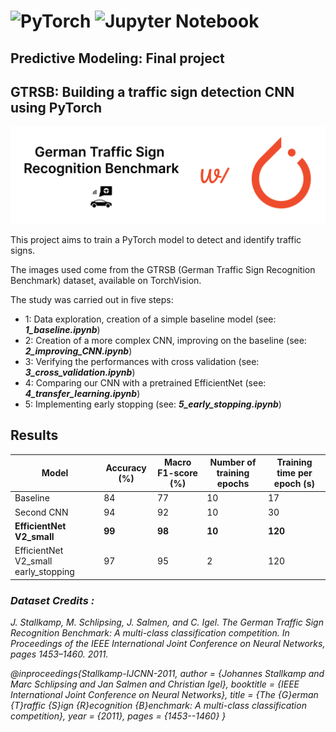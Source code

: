 # ![PyTorch](https://img.shields.io/badge/PyTorch-%23EE4C2C.svg?style=for-the-badge&logo=PyTorch&logoColor=white) ![Jupyter Notebook](https://img.shields.io/badge/jupyter-%23FA0F00.svg?style=for-the-badge&logo=jupyter&logoColor=white)

## **Predictive Modeling: Final project**

## **GTRSB: Building a traffic sign detection CNN using PyTorch**

<img src='./images/logo.png' width=700>

This project aims to train a PyTorch model to detect and identify traffic signs.

The images used come from the GTRSB (German Traffic Sign Recognition Benchmark) dataset, available on TorchVision.

The study was carried out in five steps:

* 1: Data exploration, creation of a simple baseline model (see: ***1_baseline.ipynb***)
* 2: Creation of a more complex CNN, improving on the baseline (see: ***2_improving_CNN.ipynb***)
* 3: Verifying the performances with cross validation (see: ***3_cross_validation.ipynb***)
* 4: Comparing our CNN with a pretrained EfficientNet (see: ***4_transfer_learning.ipynb***)
* 5: Implementing early stopping (see: ***5_early_stopping.ipynb***)

## Results

|  Model | Accuracy (%)  | Macro F1-score (%)| Number of training epochs|Training time per epoch (s)
|---|---|---|---|---|
|Baseline| 84|77|10 |17|
|Second CNN|94|92|10|30|
|**EfficientNet V2_small**|**99**|**98**|**10**|**120**|
|EfficientNet V2_small early_stopping|97|95|2|120|

### *Dataset Credits :*

*J. Stallkamp, M. Schlipsing, J. Salmen, and C. Igel. The German Traffic Sign Recognition Benchmark: A multi-class classification competition.*
*In Proceedings of the IEEE International Joint Conference on Neural Networks, pages 1453–1460. 2011.*

*@inproceedings{Stallkamp-IJCNN-2011,*
    *author = {Johannes Stallkamp and Marc Schlipsing and Jan Salmen and Christian Igel},*
    *booktitle = {IEEE International Joint Conference on Neural Networks},*
    *title = {The {G}erman {T}raffic {S}ign {R}ecognition {B}enchmark: A multi-class classification competition},*
    *year = {2011},*
    *pages = {1453--1460}*
*}*
